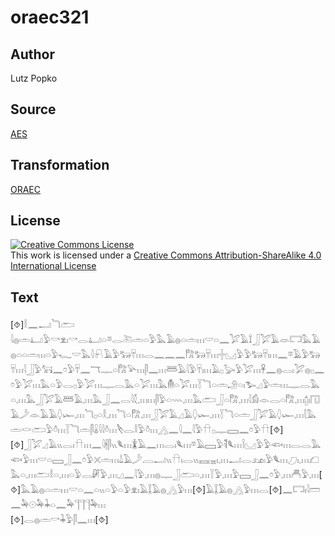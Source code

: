 # oraec321

## Author

Lutz Popko

## Source

[AES](https://github.com/simondschweitzer/aes)

## Transformation

[ORAEC](https://oraec.github.io/)

## License

<a rel="license" href="http://creativecommons.org/licenses/by-sa/4.0/"><img alt="Creative Commons License" style="border-width:0" src="https://i.creativecommons.org/l/by-sa/4.0/88x31.png" /></a><br />This work is licensed under a <a rel="license" href="http://creativecommons.org/licenses/by-sa/4.0/">Creative Commons Attribution-ShareAlike 4.0 International License</a>

## Text

[⯑]𓎛𓈖𓂝𓆓𓂧<br>
𓇋𓐍𓏛𓂞𓅱𓎡𓁷𓏤𓎡𓂋𓂞𓏏𓎼𓂋𓍅𓏛𓏏𓅱𓅓𓄿𓐍𓏏𓏛𓏥𓎟𓏏𓈖𓅯𓄿𓍏𓃀𓅯𓄿𓁺𓉐𓅓𓄿𓐍𓏏𓏏𓏛𓏥𓏏𓅱𓆑𓎟𓅓𓇋𓍯𓄿𓅱𓃒𓄜𓏥𓂋𓈖𓈖𓈖𓀗𓃒𓄜𓏥𓏶𓈋𓅱𓅱𓃒𓄜𓏤𓏥𓈖𓎼𓄿𓅱𓃒𓄜𓏥𓇋𓃀𓅱𓃙𓈖𓏌𓅱𓄜𓈖𓄓𓊃𓏏𓀗𓅪𓏥𓋴𓈖𓏥𓆷𓄿𓇋𓅱𓄜𓏤𓏥𓄿𓊪𓅬𓅱𓅯𓏥𓋹𓈖𓐍𓂋𓏤𓅯𓐍𓊪𓈖𓏌𓅱𓅯𓏥𓅓𓏏𓅱𓂋𓊪𓅱𓅯𓏥𓊃𓂋𓅓𓏏𓅯𓏥𓅓𓄟𓏏𓅯𓏥𓇅𓆓𓏏𓏛𓄂𓏏𓏤𓅧𓈎𓅱𓏛𓏥𓊃𓂋𓅓𓏏𓈒𓏥𓅓𓃀𓅯𓄿𓆷𓄿𓈒𓏥𓅓𓃀𓈖𓂋𓇋𓇜𓈒𓏥𓏥𓋴𓅱𓏏𓇠𓈒𓏥𓅓𓂧𓃀𓏏𓀗𓈒𓏥𓇋𓀁𓁹𓂋𓏏𓀗𓈒𓏥𓉺𓏤𓉔𓄿𓌳𓁹𓄿𓄿𓆭𓆱𓈒𓏥𓆓𓊪𓏏𓎛𓈒𓏥𓆓𓏏𓀗𓈒𓏥𓃀𓅯𓄿𓈎𓄿𓆭𓆱𓈒𓏥𓇅𓆓𓏏𓏛𓃀𓅯𓄿𓆭𓆱𓈒𓏥𓇛𓅓𓏛𓎙𓂧𓅱𓏊𓏥𓇅𓆓𓏛𓋴𓏇𓇋𓇋𓏊𓏥𓌸𓂋𓎛𓅱𓏊𓏥𓂻𓈖𓇋𓈖𓇋𓅱𓎅𓊪𓊃𓈙𓈖𓏌𓅱𓎅[⯑][⯑]𓃀𓅯𓈎𓄿𓏭𓂋𓏤𓎅𓏥𓈖𓇋𓇩𓋴𓏭𓆰𓏥𓇇𓄿𓈖𓏥𓂋𓏤𓆰𓏥𓎼𓄿𓈙𓅱𓌟𓆰𓏥𓌉𓈋𓅱𓅱𓆟𓏥𓂋𓂋𓅓𓆟𓅱𓏥𓎟𓏏𓈙𓃀𓈖𓏌𓅱𓏴𓏛𓏥𓍑𓄿𓌳𓐙𓂝𓏭𓎅𓏤𓂋𓏭𓈘𓈇𓏤𓈒𓏥𓂝𓂋𓃭𓏤𓅱𓆰𓏥𓈔𓏤𓈒𓏥𓆎𓅓𓏏𓈒𓏥𓂧𓎛𓏏𓈒𓏥𓏏𓅱𓂋𓏞𓅱𓈒𓏥𓈎𓈖𓇋𓅱𓈒𓏥𓐍𓊃𓃀𓂧𓏏𓈒𓏥𓇅𓅱𓈒𓏥𓅱𓈙𓃀𓈖𓏌𓅱𓈒𓏥𓄫𓅱𓈒𓏥[⯑]𓅓𓄿𓐍𓏏𓏛𓏥𓎟𓏏𓈖𓏏𓏭𓏏𓅱𓏏𓅱𓁷𓏤𓄿𓆼𓄿𓐍𓂻𓅱𓏥[⯑]𓄿𓆼𓄿𓐍𓂻𓅱𓏥𓂋[⯑]𓈖𓉐𓏤𓇋𓏠𓈖𓅆𓇳𓅆𓇓𓏏𓈖𓅆𓊹𓊹𓊹𓅆𓏥<br>
[⯑]𓂋𓐍𓏛𓎡𓇓𓅱𓋴𓈖𓏥[⯑]<br>
